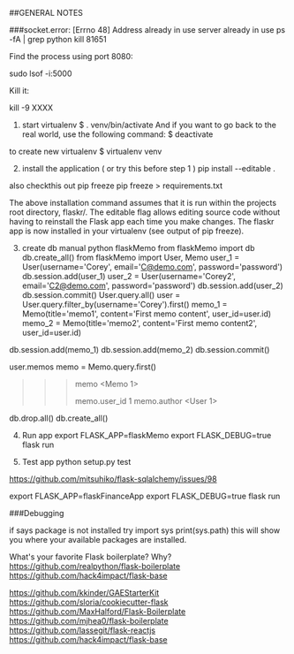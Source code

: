 
##GENERAL NOTES

###socket.error: [Errno 48] Address already in use
server already in use
ps -fA | grep python
kill 81651

Find the process using port 8080:

sudo lsof -i:5000

Kill it:

kill -9 XXXX


1. start virtualenv
$ . venv/bin/activate
And if you want to go back to the real world, use the following command:
$ deactivate

to create new virtualenv
$ virtualenv venv

2. install the application ( or try this before step 1 )
pip install --editable .

also checkthis out
pip freeze
pip freeze > requirements.txt

The above installation command assumes that it is run within the projects root directory, flaskr/. The editable flag allows editing source code without having to reinstall the Flask app each time you make changes. The flaskr app is now installed in your virtualenv (see output of pip freeze).

3. create db manual
python flaskMemo
from flaskMemo import db
db.create_all()
from flaskMemo import User, Memo
user_1 = User(username='Corey', email='C@demo.com', password='password')
db.session.add(user_1)
user_2 = User(username='Corey2', email='C2@demo.com', password='password')
db.session.add(user_2)
db.session.commit()
User.query.all()
user = User.query.filter_by(username='Corey').first()
memo_1 = Memo(title='memo1', content='First memo content', user_id=user.id)
memo_2 = Memo(title='memo2', content='First memo content2', user_id=user.id)

db.session.add(memo_1)
db.session.add(memo_2)
db.session.commit()

user.memos
memo = Memo.query.first()
>>> memo
<Memo 1>
>>>
>>> memo.user_id
1
>>> memo.author
<User 1>

db.drop.all()
db.create_all()

4. Run app
export FLASK_APP=flaskMemo
export FLASK_DEBUG=true
flask run

5. Test app
python setup.py test

https://github.com/mitsuhiko/flask-sqlalchemy/issues/98

export FLASK_APP=flaskFinanceApp
export FLASK_DEBUG=true
flask run


###Debugging

if says package is not installed try
import sys
print(sys.path)
this will show you where your available packages are installed.

What's your favorite Flask boilerplate? Why?
https://github.com/realpython/flask-boilerplate
https://github.com/hack4impact/flask-base

 https://github.com/kkinder/GAEStarterKit
https://github.com/sloria/cookiecutter-flask
https://github.com/MaxHalford/Flask-Boilerplate
https://github.com/mjhea0/flask-boilerplate
https://github.com/lassegit/flask-reactjs
https://github.com/hack4impact/flask-base